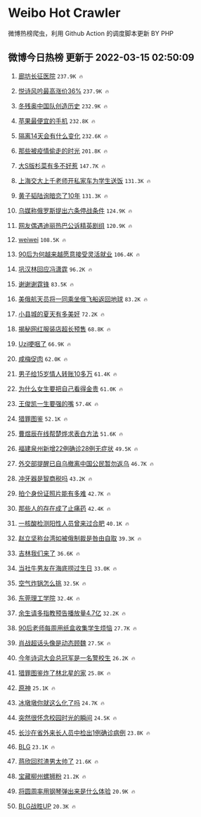 # Weibo Hot Crawler 



微博热榜爬虫，利用 Github Action 的调度脚本更新 BY PHP 


## 微博今日热榜 更新于 2022-03-15 02:50:09 
1. [廊坊长征医院](https://s.weibo.com/weibo?q=%E5%BB%8A%E5%9D%8A%E9%95%BF%E5%BE%81%E5%8C%BB%E9%99%A2&Refer=top) `237.9K 🔥` 

1. [悦诗风吟最高涨价36%](https://s.weibo.com/weibo?q=%23%E6%82%A6%E8%AF%97%E9%A3%8E%E5%90%9F%E6%9C%80%E9%AB%98%E6%B6%A8%E4%BB%B736%25%23&Refer=top) `237.9K 🔥` 

1. [冬残奥中国队创造历史](https://s.weibo.com/weibo?q=%23%E5%86%AC%E6%AE%8B%E5%A5%A5%E4%B8%AD%E5%9B%BD%E9%98%9F%E5%88%9B%E9%80%A0%E5%8E%86%E5%8F%B2%23&Refer=top) `232.9K 🔥` 

1. [苹果最便宜的手机](https://s.weibo.com/weibo?q=%23%E8%8B%B9%E6%9E%9C%E6%9C%80%E4%BE%BF%E5%AE%9C%E7%9A%84%E6%89%8B%E6%9C%BA%23&Refer=top) `232.8K 🔥` 

1. [隔离14天会有什么变化](https://s.weibo.com/weibo?q=%23%E9%9A%94%E7%A6%BB14%E5%A4%A9%E4%BC%9A%E6%9C%89%E4%BB%80%E4%B9%88%E5%8F%98%E5%8C%96%23&Refer=top) `232.6K 🔥` 

1. [那些被疫情偷走的时光](https://s.weibo.com/weibo?q=%23%E9%82%A3%E4%BA%9B%E8%A2%AB%E7%96%AB%E6%83%85%E5%81%B7%E8%B5%B0%E7%9A%84%E6%97%B6%E5%85%89%23&Refer=top) `201.8K 🔥` 

1. [大S版杉菜有多不好惹](https://s.weibo.com/weibo?q=%23%E5%A4%A7S%E7%89%88%E6%9D%89%E8%8F%9C%E6%9C%89%E5%A4%9A%E4%B8%8D%E5%A5%BD%E6%83%B9%23&Refer=top) `147.7K 🔥` 

1. [上海交大上千老师开私家车为学生送饭](https://s.weibo.com/weibo?q=%23%E4%B8%8A%E6%B5%B7%E4%BA%A4%E5%A4%A7%E4%B8%8A%E5%8D%83%E8%80%81%E5%B8%88%E5%BC%80%E7%A7%81%E5%AE%B6%E8%BD%A6%E4%B8%BA%E5%AD%A6%E7%94%9F%E9%80%81%E9%A5%AD%23&Refer=top) `131.3K 🔥` 

1. [黄子韬陆询暗恋了10年](https://s.weibo.com/weibo?q=%23%E9%BB%84%E5%AD%90%E9%9F%AC%E9%99%86%E8%AF%A2%E6%9A%97%E6%81%8B%E4%BA%8610%E5%B9%B4%23&Refer=top) `131.3K 🔥` 

1. [乌媒称俄罗斯提出六条停战条件](https://s.weibo.com/weibo?q=%23%E4%B9%8C%E5%AA%92%E7%A7%B0%E4%BF%84%E7%BD%97%E6%96%AF%E6%8F%90%E5%87%BA%E5%85%AD%E6%9D%A1%E5%81%9C%E6%88%98%E6%9D%A1%E4%BB%B6%23&Refer=top) `124.9K 🔥` 

1. [网友偶遇迪丽热巴公诉精英剧组](https://s.weibo.com/weibo?q=%23%E7%BD%91%E5%8F%8B%E5%81%B6%E9%81%87%E8%BF%AA%E4%B8%BD%E7%83%AD%E5%B7%B4%E5%85%AC%E8%AF%89%E7%B2%BE%E8%8B%B1%E5%89%A7%E7%BB%84%23&Refer=top) `120.9K 🔥` 

1. [weiwei](https://s.weibo.com/weibo?q=%23weiwei%23&Refer=top) `108.5K 🔥` 

1. [90后为何越来越愿意接受灵活就业](https://s.weibo.com/weibo?q=%2390%E5%90%8E%E4%B8%BA%E4%BD%95%E8%B6%8A%E6%9D%A5%E8%B6%8A%E6%84%BF%E6%84%8F%E6%8E%A5%E5%8F%97%E7%81%B5%E6%B4%BB%E5%B0%B1%E4%B8%9A%23&Refer=top) `106.4K 🔥` 

1. [巩汉林回应冯潇霆](https://s.weibo.com/weibo?q=%23%E5%B7%A9%E6%B1%89%E6%9E%97%E5%9B%9E%E5%BA%94%E5%86%AF%E6%BD%87%E9%9C%86%23&Refer=top) `96.2K 🔥` 

1. [谢谢谢霆锋](https://s.weibo.com/weibo?q=%E8%B0%A2%E8%B0%A2%E8%B0%A2%E9%9C%86%E9%94%8B&Refer=top) `83.5K 🔥` 

1. [美俄航天员将一同乘坐俄飞船返回地球](https://s.weibo.com/weibo?q=%23%E7%BE%8E%E4%BF%84%E8%88%AA%E5%A4%A9%E5%91%98%E5%B0%86%E4%B8%80%E5%90%8C%E4%B9%98%E5%9D%90%E4%BF%84%E9%A3%9E%E8%88%B9%E8%BF%94%E5%9B%9E%E5%9C%B0%E7%90%83%23&Refer=top) `83.2K 🔥` 

1. [小县城的夏天有多美好](https://s.weibo.com/weibo?q=%23%E5%B0%8F%E5%8E%BF%E5%9F%8E%E7%9A%84%E5%A4%8F%E5%A4%A9%E6%9C%89%E5%A4%9A%E7%BE%8E%E5%A5%BD%23&Refer=top) `72.2K 🔥` 

1. [揭秘网红服装店超长预售](https://s.weibo.com/weibo?q=%23%E6%8F%AD%E7%A7%98%E7%BD%91%E7%BA%A2%E6%9C%8D%E8%A3%85%E5%BA%97%E8%B6%85%E9%95%BF%E9%A2%84%E5%94%AE%23&Refer=top) `68.8K 🔥` 

1. [Uzi哽咽了](https://s.weibo.com/weibo?q=%23Uzi%E5%93%BD%E5%92%BD%E4%BA%86%23&Refer=top) `66.9K 🔥` 

1. [咸梅促肉](https://s.weibo.com/weibo?q=%23%E5%92%B8%E6%A2%85%E4%BF%83%E8%82%89%23&Refer=top) `62.0K 🔥` 

1. [男子给15岁情人转账10多万](https://s.weibo.com/weibo?q=%23%E7%94%B7%E5%AD%90%E7%BB%9915%E5%B2%81%E6%83%85%E4%BA%BA%E8%BD%AC%E8%B4%A610%E5%A4%9A%E4%B8%87%23&Refer=top) `61.4K 🔥` 

1. [为什么女生要把自己看得金贵](https://s.weibo.com/weibo?q=%23%E4%B8%BA%E4%BB%80%E4%B9%88%E5%A5%B3%E7%94%9F%E8%A6%81%E6%8A%8A%E8%87%AA%E5%B7%B1%E7%9C%8B%E5%BE%97%E9%87%91%E8%B4%B5%23&Refer=top) `61.0K 🔥` 

1. [王俊凯一生要强的嘴](https://s.weibo.com/weibo?q=%23%E7%8E%8B%E4%BF%8A%E5%87%AF%E4%B8%80%E7%94%9F%E8%A6%81%E5%BC%BA%E7%9A%84%E5%98%B4%23&Refer=top) `57.4K 🔥` 

1. [猎罪图鉴](https://s.weibo.com/weibo?q=%E7%8C%8E%E7%BD%AA%E5%9B%BE%E9%89%B4&Refer=top) `52.1K 🔥` 

1. [曹煜辰在线帮楚烨求表白方法](https://s.weibo.com/weibo?q=%23%E6%9B%B9%E7%85%9C%E8%BE%B0%E5%9C%A8%E7%BA%BF%E5%B8%AE%E6%A5%9A%E7%83%A8%E6%B1%82%E8%A1%A8%E7%99%BD%E6%96%B9%E6%B3%95%23&Refer=top) `51.6K 🔥` 

1. [福建泉州新增22例确诊28例无症状](https://s.weibo.com/weibo?q=%23%E7%A6%8F%E5%BB%BA%E6%B3%89%E5%B7%9E%E6%96%B0%E5%A2%9E22%E4%BE%8B%E7%A1%AE%E8%AF%8A28%E4%BE%8B%E6%97%A0%E7%97%87%E7%8A%B6%23&Refer=top) `49.5K 🔥` 

1. [外交部提醒已自乌撤离中国公民暂勿返乌](https://s.weibo.com/weibo?q=%23%E5%A4%96%E4%BA%A4%E9%83%A8%E6%8F%90%E9%86%92%E5%B7%B2%E8%87%AA%E4%B9%8C%E6%92%A4%E7%A6%BB%E4%B8%AD%E5%9B%BD%E5%85%AC%E6%B0%91%E6%9A%82%E5%8B%BF%E8%BF%94%E4%B9%8C%23&Refer=top) `46.7K 🔥` 

1. [冲牙器是智商税吗](https://s.weibo.com/weibo?q=%23%E5%86%B2%E7%89%99%E5%99%A8%E6%98%AF%E6%99%BA%E5%95%86%E7%A8%8E%E5%90%97%23&Refer=top) `43.2K 🔥` 

1. [拍个身份证照片能有多难](https://s.weibo.com/weibo?q=%23%E6%8B%8D%E4%B8%AA%E8%BA%AB%E4%BB%BD%E8%AF%81%E7%85%A7%E7%89%87%E8%83%BD%E6%9C%89%E5%A4%9A%E9%9A%BE%23&Refer=top) `42.7K 🔥` 

1. [那些人的存在成了止痛药](https://s.weibo.com/weibo?q=%E9%82%A3%E4%BA%9B%E4%BA%BA%E7%9A%84%E5%AD%98%E5%9C%A8%E6%88%90%E4%BA%86%E6%AD%A2%E7%97%9B%E8%8D%AF&Refer=top) `42.4K 🔥` 

1. [一核酸检测阳性人员曾来过合肥](https://s.weibo.com/weibo?q=%23%E4%B8%80%E6%A0%B8%E9%85%B8%E6%A3%80%E6%B5%8B%E9%98%B3%E6%80%A7%E4%BA%BA%E5%91%98%E6%9B%BE%E6%9D%A5%E8%BF%87%E5%90%88%E8%82%A5%23&Refer=top) `40.1K 🔥` 

1. [赵立坚称台湾如被俄制裁是咎由自取](https://s.weibo.com/weibo?q=%23%E8%B5%B5%E7%AB%8B%E5%9D%9A%E7%A7%B0%E5%8F%B0%E6%B9%BE%E5%A6%82%E8%A2%AB%E4%BF%84%E5%88%B6%E8%A3%81%E6%98%AF%E5%92%8E%E7%94%B1%E8%87%AA%E5%8F%96%23&Refer=top) `39.3K 🔥` 

1. [吉林我们来了](https://s.weibo.com/weibo?q=%23%E5%90%89%E6%9E%97%E6%88%91%E4%BB%AC%E6%9D%A5%E4%BA%86%23&Refer=top) `36.6K 🔥` 

1. [当社牛男友在海底捞过生日](https://s.weibo.com/weibo?q=%23%E5%BD%93%E7%A4%BE%E7%89%9B%E7%94%B7%E5%8F%8B%E5%9C%A8%E6%B5%B7%E5%BA%95%E6%8D%9E%E8%BF%87%E7%94%9F%E6%97%A5%23&Refer=top) `33.0K 🔥` 

1. [空气炸锅怎么挑](https://s.weibo.com/weibo?q=%23%E7%A9%BA%E6%B0%94%E7%82%B8%E9%94%85%E6%80%8E%E4%B9%88%E6%8C%91%23&Refer=top) `32.5K 🔥` 

1. [东莞理工学院](https://s.weibo.com/weibo?q=%E4%B8%9C%E8%8E%9E%E7%90%86%E5%B7%A5%E5%AD%A6%E9%99%A2&Refer=top) `32.4K 🔥` 

1. [余生请多指教预告播放量4.7亿](https://s.weibo.com/weibo?q=%23%E4%BD%99%E7%94%9F%E8%AF%B7%E5%A4%9A%E6%8C%87%E6%95%99%E9%A2%84%E5%91%8A%E6%92%AD%E6%94%BE%E9%87%8F4.7%E4%BA%BF%23&Refer=top) `32.2K 🔥` 

1. [90后老师每周用纸盒收集学生烦恼](https://s.weibo.com/weibo?q=%2390%E5%90%8E%E8%80%81%E5%B8%88%E6%AF%8F%E5%91%A8%E7%94%A8%E7%BA%B8%E7%9B%92%E6%94%B6%E9%9B%86%E5%AD%A6%E7%94%9F%E7%83%A6%E6%81%BC%23&Refer=top) `27.7K 🔥` 

1. [肖战超话头像是动态顾魏](https://s.weibo.com/weibo?q=%23%E8%82%96%E6%88%98%E8%B6%85%E8%AF%9D%E5%A4%B4%E5%83%8F%E6%98%AF%E5%8A%A8%E6%80%81%E9%A1%BE%E9%AD%8F%23&Refer=top) `27.5K 🔥` 

1. [今年诗词大会总冠军是一名警校生](https://s.weibo.com/weibo?q=%23%E4%BB%8A%E5%B9%B4%E8%AF%97%E8%AF%8D%E5%A4%A7%E4%BC%9A%E6%80%BB%E5%86%A0%E5%86%9B%E6%98%AF%E4%B8%80%E5%90%8D%E8%AD%A6%E6%A0%A1%E7%94%9F%23&Refer=top) `26.2K 🔥` 

1. [猎罪图鉴炸了林北星的家](https://s.weibo.com/weibo?q=%23%E7%8C%8E%E7%BD%AA%E5%9B%BE%E9%89%B4%E7%82%B8%E4%BA%86%E6%9E%97%E5%8C%97%E6%98%9F%E7%9A%84%E5%AE%B6%23&Refer=top) `25.8K 🔥` 

1. [原神](https://s.weibo.com/weibo?q=%E5%8E%9F%E7%A5%9E&Refer=top) `25.1K 🔥` 

1. [冰墩墩你就这么化了吗](https://s.weibo.com/weibo?q=%23%E5%86%B0%E5%A2%A9%E5%A2%A9%E4%BD%A0%E5%B0%B1%E8%BF%99%E4%B9%88%E5%8C%96%E4%BA%86%E5%90%97%23&Refer=top) `24.7K 🔥` 

1. [突然很怀念校园时光的瞬间](https://s.weibo.com/weibo?q=%23%E7%AA%81%E7%84%B6%E5%BE%88%E6%80%80%E5%BF%B5%E6%A0%A1%E5%9B%AD%E6%97%B6%E5%85%89%E7%9A%84%E7%9E%AC%E9%97%B4%23&Refer=top) `24.5K 🔥` 

1. [长沙在省外来长人员中检出1例确诊病例](https://s.weibo.com/weibo?q=%23%E9%95%BF%E6%B2%99%E5%9C%A8%E7%9C%81%E5%A4%96%E6%9D%A5%E9%95%BF%E4%BA%BA%E5%91%98%E4%B8%AD%E6%A3%80%E5%87%BA1%E4%BE%8B%E7%A1%AE%E8%AF%8A%E7%97%85%E4%BE%8B%23&Refer=top) `23.8K 🔥` 

1. [BLG](https://s.weibo.com/weibo?q=BLG&Refer=top) `23.1K 🔥` 

1. [蒋欣回怼渣男太帅了](https://s.weibo.com/weibo?q=%23%E8%92%8B%E6%AC%A3%E5%9B%9E%E6%80%BC%E6%B8%A3%E7%94%B7%E5%A4%AA%E5%B8%85%E4%BA%86%23&Refer=top) `21.6K 🔥` 

1. [宝藏柳州螺狮粉](https://s.weibo.com/weibo?q=%E5%AE%9D%E8%97%8F%E6%9F%B3%E5%B7%9E%E8%9E%BA%E7%8B%AE%E7%B2%89&Refer=top) `21.2K 🔥` 

1. [将圆周率用钢琴弹出来是什么体验](https://s.weibo.com/weibo?q=%23%E5%B0%86%E5%9C%86%E5%91%A8%E7%8E%87%E7%94%A8%E9%92%A2%E7%90%B4%E5%BC%B9%E5%87%BA%E6%9D%A5%E6%98%AF%E4%BB%80%E4%B9%88%E4%BD%93%E9%AA%8C%23&Refer=top) `20.9K 🔥` 

1. [BLG战胜UP](https://s.weibo.com/weibo?q=%23BLG%E6%88%98%E8%83%9CUP%23&Refer=top) `20.3K 🔥` 

